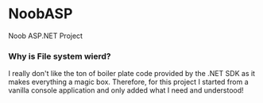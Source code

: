 # NoobASP
Noob ASP.NET Project

### Why is File system wierd?

I really don't like the ton of boiler plate code provided by the .NET SDK as it makes everything a magic box. Therefore, for this project I started from a vanilla console application and only added what I need and understood!
